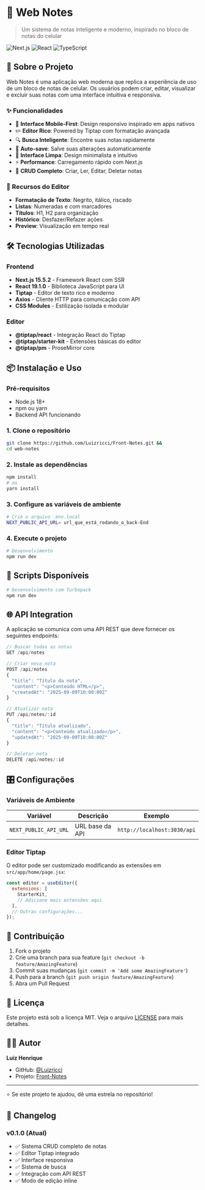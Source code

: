 # 📝 Web Notes

> Um sistema de notas inteligente e moderno, inspirado no bloco de notas do celular

![Next.js](https://img.shields.io/badge/Next.js-15.5.2-black?style=for-the-badge&logo=next.js)
![React](https://img.shields.io/badge/React-19.1.0-blue?style=for-the-badge&logo=react)
![TypeScript](https://img.shields.io/badge/Editor-Tiptap-green?style=for-the-badge)

## 🚀 Sobre o Projeto

Web Notes é uma aplicação web moderna que replica a experiência de uso de um bloco de notas de celular. Os usuários podem criar, editar, visualizar e excluir suas notas com uma interface intuitiva e responsiva.

### ✨ Funcionalidades

- 📱 **Interface Mobile-First**: Design responsivo inspirado em apps nativos
- ✏️ **Editor Rico**: Powered by Tiptap com formatação avançada
- 🔍 **Busca Inteligente**: Encontre suas notas rapidamente
- 💾 **Auto-save**: Salve suas alterações automaticamente
- 🎨 **Interface Limpa**: Design minimalista e intuitivo
- ⚡ **Performance**: Carregamento rápido com Next.js
- 🔄 **CRUD Completo**: Criar, Ler, Editar, Deletar notas

### 🎯 Recursos do Editor

- **Formatação de Texto**: Negrito, itálico, riscado
- **Listas**: Numeradas e com marcadores
- **Títulos**: H1, H2 para organização
- **Histórico**: Desfazer/Refazer ações
- **Preview**: Visualização em tempo real

## 🛠️ Tecnologias Utilizadas

### Frontend
- **Next.js 15.5.2** - Framework React com SSR
- **React 19.1.0** - Biblioteca JavaScript para UI
- **Tiptap** - Editor de texto rico e moderno
- **Axios** - Cliente HTTP para comunicação com API
- **CSS Modules** - Estilização isolada e modular

### Editor
- **@tiptap/react** - Integração React do Tiptap
- **@tiptap/starter-kit** - Extensões básicas do editor
- **@tiptap/pm** - ProseMirror core

## 📦 Instalação e Uso

### Pré-requisitos
- Node.js 18+ 
- npm ou yarn
- Backend API funcionando

### 1. Clone o repositório
```bash
git clone https://github.com/Luizricci/Front-Notes.git &&
cd web-notes
```

### 2. Instale as dependências
```bash
npm install
# ou
yarn install
```

### 3. Configure as variáveis de ambiente
```bash
# Crie o arquivo .env.local
NEXT_PUBLIC_API_URL= url_que_está_rodando_o_back-End
```

### 4. Execute o projeto
```bash
# Desenvolvimento
npm run dev
```

## 🔧 Scripts Disponíveis

```bash
# Desenvolvimento com Turbopack
npm run dev
```

## 🌐 API Integration

A aplicação se comunica com uma API REST que deve fornecer os seguintes endpoints:

```javascript
// Buscar todas as notas
GET /api/notes

// Criar nova nota
POST /api/notes
{
  "title": "Título da nota",
  "content": "<p>Conteúdo HTML</p>",
  "createdAt": "2025-09-09T10:00:00Z"
}

// Atualizar nota
PUT /api/notes/:id
{
  "title": "Título atualizado",
  "content": "<p>Conteúdo atualizado</p>",
  "updatedAt": "2025-09-09T10:00:00Z"
}

// Deletar nota
DELETE /api/notes/:id
```

## 🎛️ Configurações

### Variáveis de Ambiente

| Variável | Descrição | Exemplo |
|----------|-----------|---------|
| `NEXT_PUBLIC_API_URL` | URL base da API | `http://localhost:3030/api` |

### Editor Tiptap

O editor pode ser customizado modificando as extensões em `src/app/home/page.jsx`:

```javascript
const editor = useEditor({
  extensions: [
    StarterKit,
    // Adicione mais extensões aqui
  ],
  // Outras configurações...
});
```

## 🤝 Contribuição

1. Fork o projeto
2. Crie uma branch para sua feature (`git checkout -b feature/AmazingFeature`)
3. Commit suas mudanças (`git commit -m 'Add some AmazingFeature'`)
4. Push para a branch (`git push origin feature/AmazingFeature`)
5. Abra um Pull Request

## 📝 Licença

Este projeto está sob a licença MIT. Veja o arquivo [LICENSE](LICENSE) para mais detalhes.

## 👨‍💻 Autor

**Luiz Henrique**
- GitHub: [@Luizricci](https://github.com/Luizricci)
- Projeto: [Front-Notes](https://github.com/Luizricci/Front-Notes)

---

⭐ Se este projeto te ajudou, dê uma estrela no repositório!

## 🔄 Changelog

### v0.1.0 (Atual)
- ✅ Sistema CRUD completo de notas
- ✅ Editor Tiptap integrado
- ✅ Interface responsiva
- ✅ Sistema de busca
- ✅ Integração com API REST
- ✅ Modo de edição inline